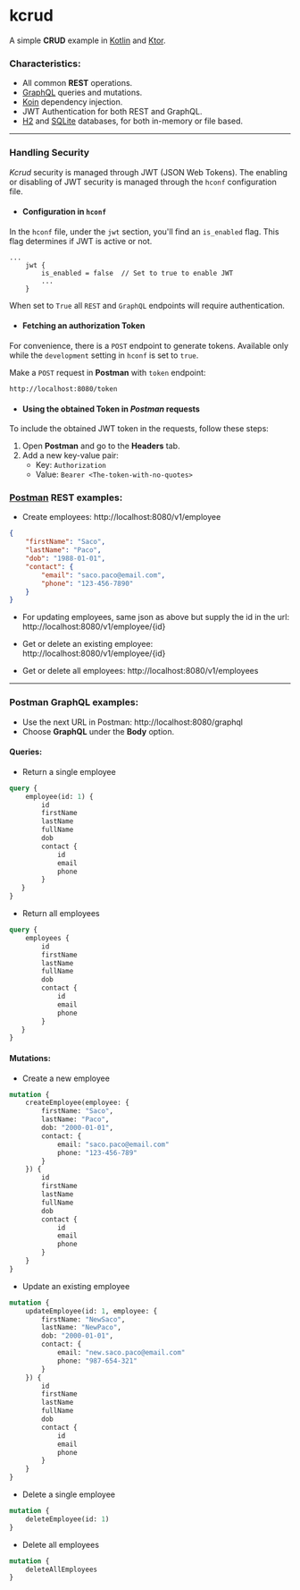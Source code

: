 # kcrud
A simple **CRUD** example in [Kotlin](https://kotlinlang.org/) and [Ktor](https://ktor.io/).

### Characteristics:
* All common **REST** operations.
* [GraphQL](https://graphql.org/) queries and mutations.
* [Koin](https://insert-koin.io/) dependency injection.
* JWT Authentication for both REST and GraphQL. 
* [H2](https://github.com/h2database/h2database) and [SQLite](https://github.com/sqlite/sqlite) databases, for both in-memory or file based.

---

### Handling Security

*Kcrud* security is managed through JWT (JSON Web Tokens). The enabling or disabling of JWT security is managed through the `hconf` configuration file.

* #### Configuration in `hconf`

In the `hconf` file, under the `jwt` section, you'll find an `is_enabled` flag. This flag determines if JWT is active or not.

```hconf
...
    jwt {
        is_enabled = false  // Set to true to enable JWT
        ...
    }
```
When set to `True` all `REST` and `GraphQL` endpoints will require authentication.

* #### Fetching an authorization Token

For convenience, there is a `POST` endpoint to generate tokens.
Available only while the `development` setting in `hconf` is set to `true`.

Make a `POST` request in **Postman** with `token` endpoint:
```
http://localhost:8080/token
```

* #### Using the obtained Token in *Postman* requests

To include the obtained JWT token in the requests, follow these steps:

1. Open **Postman** and go to the **Headers** tab.
2. Add a new key-value pair:
    - Key: `Authorization`
    - Value: `Bearer <The-token-with-no-quotes>`


### [Postman](https://www.postman.com/) **REST** examples:

* Create employees: http://localhost:8080/v1/employee

```json
{
    "firstName": "Saco",
    "lastName": "Paco",
    "dob": "1988-01-01",
    "contact": {
        "email": "saco.paco@email.com",
        "phone": "123-456-7890"
    }
}
```

* For updating employees, same json as above but supply the id in the url: http://localhost:8080/v1/employee/{id}

* Get or delete an existing employee: http://localhost:8080/v1/employee/{id}

* Get or delete all employees: http://localhost:8080/v1/employees

---

### Postman **GraphQL** examples:
* Use the next URL in Postman: http://localhost:8080/graphql
* Choose **GraphQL** under the **Body** option.

#### Queries:

*  Return a single employee
```graphql
query {
    employee(id: 1) {
        id
        firstName
        lastName
        fullName
        dob 
        contact {
            id
            email
            phone
        }
   }
}
```

* Return all employees
```graphql
query {
    employees {
        id
        firstName
        lastName
        fullName
        dob
        contact {
            id
            email
            phone
        }
   }
}
```
#### Mutations:

* Create a new employee
```graphql
mutation {
    createEmployee(employee: {
        firstName: "Saco",
        lastName: "Paco",
        dob: "2000-01-01",
        contact: {
            email: "saco.paco@email.com"
            phone: "123-456-789"
        }
    }) {
        id
        firstName
        lastName
        fullName
        dob
        contact {
            id
            email
            phone
        }
    }
}
```

* Update an existing employee
```graphql
mutation {
    updateEmployee(id: 1, employee: {
        firstName: "NewSaco",
        lastName: "NewPaco",
        dob: "2000-01-01",
        contact: {
            email: "new.saco.paco@email.com"
            phone: "987-654-321"
        }
    }) {
        id
        firstName
        lastName
        fullName
        dob
        contact {
            id
            email
            phone
        }
    }
}
```

* Delete a single employee
```graphql
mutation {
    deleteEmployee(id: 1)
}
```

* Delete all employees
```graphql
mutation {
    deleteAllEmployees
}
```


